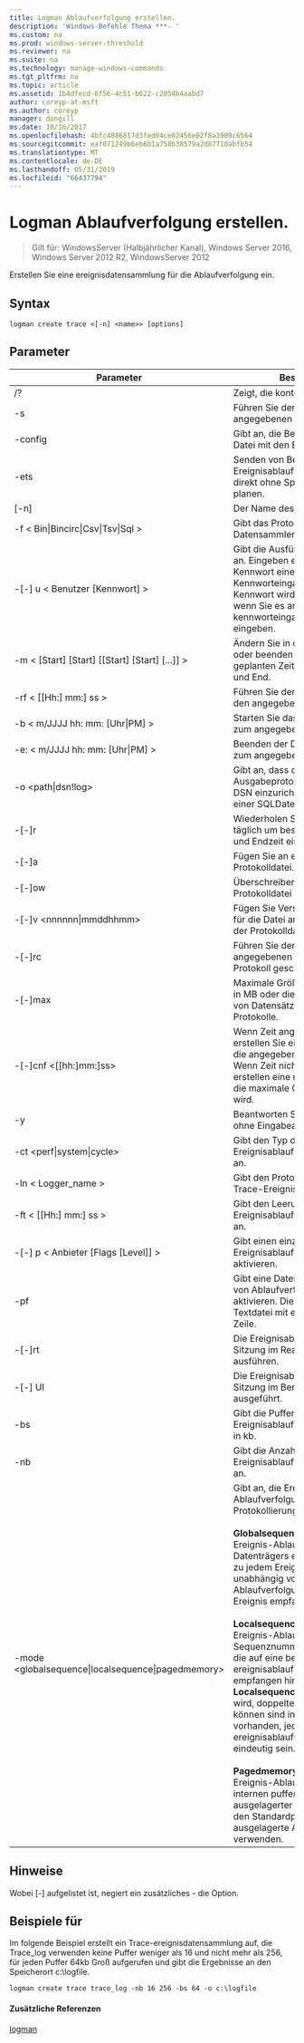```yaml
---
title: Logman Ablaufverfolgung erstellen.
description: 'Windows-Befehle Thema ***- '
ms.custom: na
ms.prod: windows-server-threshold
ms.reviewer: na
ms.suite: na
ms.technology: manage-windows-commands
ms.tgt_pltfrm: na
ms.topic: article
ms.assetid: 1b4dfecd-6f56-4c51-b622-c2054b4aabd7
author: coreyp-at-msft
ms.author: coreyp
manager: dongill
ms.date: 10/16/2017
ms.openlocfilehash: 4bfc4886817d3fed04ce02456e02f8a3909c6564
ms.sourcegitcommit: eaf071249b6eb6b1a758b38579a2d87710abfb54
ms.translationtype: MT
ms.contentlocale: de-DE
ms.lasthandoff: 05/31/2019
ms.locfileid: "66437794"
---
```

# <a name="logman-create-trace"></a>Logman Ablaufverfolgung erstellen.

>Gilt für: WindowsServer (Halbjährlicher Kanal), Windows Server 2016, Windows Server 2012 R2, WindowsServer 2012

Erstellen Sie eine ereignisdatensammlung für die Ablaufverfolgung ein.  

## <a name="syntax"></a>Syntax  
```  
logman create trace <[-n] <name>> [options]  
```  
## <a name="parameters"></a>Parameter  

|                         Parameter                          |                                                                                                                                                                                                                                                                                                                                Beschreibung                                                                                                                                                                                                                                                                                                                                |
|------------------------------------------------------------|---------------------------------------------------------------------------------------------------------------------------------------------------------------------------------------------------------------------------------------------------------------------------------------------------------------------------------------------------------------------------------------------------------------------------------------------------------------------------------------------------------------------------------------------------------------------------------------------------------------------------------------------------------------------------|
|                             /?                             |                                                                                                                                                                                                                                                                                                                     Zeigt, die kontextbezogene Hilfe an.                                                                                                                                                                                                                                                                                                                      |
|                     -s <computer name>                     |                                                                                                                                                                                                                                                                                                           Führen Sie den Befehl auf dem angegebenen Remotecomputer.                                                                                                                                                                                                                                                                                                           |
|                      -config <value>                       |                                                                                                                                                                                                                                                                                                          Gibt an, die Befehlsoptionen enthält Datei mit den Einstellungen.                                                                                                                                                                                                                                                                                                          |
|                            -ets                            |                                                                                                                                                                                                                                                                                               Senden von Befehlen an Ereignisablaufverfolgungssitzungen direkt ohne Speichern oder zu planen.                                                                                                                                                                                                                                                                                                |
|                        [-n] <name>                         |                                                                                                                                                                                                                                                                                                                        Der Name des Zielobjekts.                                                                                                                                                                                                                                                                                                                         |
|      -f < Bin&#124;Bincirc&#124;Csv&#124;Tsv&#124;Sql >      |                                                                                                                                                                                                                                                                                                             Gibt das Protokollformat für den Datensammler.                                                                                                                                                                                                                                                                                                              |
|                  -[-] u < Benutzer [Kennwort] >                   |                                                                                                                                                                                                                                                  Gibt die Ausführung als Benutzer an. Eingeben einer \* für das Kennwort eine Aufforderung zur Kennworteingabe erzeugt. Das Kennwort wird nicht angezeigt, wenn Sie es an der kennworteingabeaufforderung eingeben.                                                                                                                                                                                                                                                  |
|         -m < [Start] [Start] [[Start] [Start] [...]] >         |                                                                                                                                                                                                                                                                                                 Ändern Sie in den manuellen Start oder beenden Sie, anstatt einem geplanten Zeitpunkt von Begin- und End.                                                                                                                                                                                                                                                                                                  |
|                     -rf < [[Hh:] mm:] ss >                     |                                                                                                                                                                                                                                                                                                         Führen Sie den Datensammler für den angegebenen Zeitraum.                                                                                                                                                                                                                                                                                                          |
|             -b < m/JJJJ hh: mm: [Uhr&#124;PM] >              |                                                                                                                                                                                                                                                                                                               Starten Sie das Sammeln von Daten zum angegebenen Zeitpunkt.                                                                                                                                                                                                                                                                                                                |
|             -e: < m/JJJJ hh: mm: [Uhr&#124;PM] >              |                                                                                                                                                                                                                                                                                                                Beenden der Datensammlung von zum angegebenen Zeitpunkt.                                                                                                                                                                                                                                                                                                                 |
|                   -o <path&#124;dsn!log>                   |                                                                                                                                                                                                                                                                                               Gibt an, dass die Ausgabeprotokolldatei oder der DSN einzurichten und sich Name in einer SQL­Datenbank.                                                                                                                                                                                                                                                                                                |
|                           -[-]r                            |                                                                                                                                                                                                                                                                                                   Wiederholen Sie den Datensammler täglich um bestimmten Anfangs- und Endzeit ein.                                                                                                                                                                                                                                                                                                   |
|                           -[-]a                            |                                                                                                                                                                                                                                                                                                                      Fügen Sie an einer vorhandenen Protokolldatei.                                                                                                                                                                                                                                                                                                                      |
|                           -[-]ow                           |                                                                                                                                                                                                                                                                                                                      Überschreiben einer vorhandenen Protokolldatei an.                                                                                                                                                                                                                                                                                                                      |
|                -[-]v <nnnnnn&#124;mmddhhmm>                |                                                                                                                                                                                                                                                                                                    Fügen Sie Versionsinformationen für die Datei an das Ende der Name der Protokolldatei.                                                                                                                                                                                                                                                                                                    |
|                       -[-]rc <task>                        |                                                                                                                                                                                                                                                                                                          Führen Sie den Befehl angegebenen jedes Mal, die das Protokoll geschlossen wird.                                                                                                                                                                                                                                                                                                           |
|                      -[-]max <value>                       |                                                                                                                                                                                                                                                                                                  Maximale Größe der Protokolldatei in MB oder die maximale Anzahl von Datensätzen für die SQL-Protokolle.                                                                                                                                                                                                                                                                                                   |
|                   -[-]cnf <[[hh:]mm:]ss>                   |                                                                                                                                                                                                                                                      Wenn Zeit angegeben wird, erstellen Sie eine neue Datei, wenn die angegebene Zeit verstrichen ist. Wenn Zeit nicht angegeben ist, erstellen eine neue Datei ein, wenn die maximale Größe überschritten wird.                                                                                                                                                                                                                                                      |
|                             -y                             |                                                                                                                                                                                                                                                                                                              Beantworten Sie Ja, alle Fragen ohne Eingabeaufforderung.                                                                                                                                                                                                                                                                                                               |
|             -ct <perf&#124;system&#124;cycle>              |                                                                                                                                                                                                                                                                                                               Gibt den Typ der Uhr Ereignisablaufverfolgungs-Sitzung an.                                                                                                                                                                                                                                                                                                               |
|                     -ln < Logger_name >                      |                                                                                                                                                                                                                                                                                                            Gibt den Protokollierungsnamen für Trace-Ereignissitzungen.                                                                                                                                                                                                                                                                                                            |
|                     -ft < [[Hh:] mm:] ss >                     |                                                                                                                                                                                                                                                                                                              Gibt den Leerungszeitgeber Ereignisablaufverfolgungs-Sitzung an.                                                                                                                                                                                                                                                                                                               |
|              -[-] p < Anbieter [Flags [Level]] >              |                                                                                                                                                                                                                                                                                                            Gibt einen einzelnen Anbieter für Ereignisablaufverfolgung zu aktivieren.                                                                                                                                                                                                                                                                                                             |
|                       -pf <filename>                       |                                                                                                                                                                                                                                                                    Gibt eine Datei mit dem Auflisten von Ablaufverfolgungsanbietern zu aktivieren. Die Datei sollte eine Textdatei mit einem Anbieter pro Zeile.                                                                                                                                                                                                                                                                    |
|                           -[-]rt                           |                                                                                                                                                                                                                                                                                                              Die Ereignisablaufverfolgungs-Sitzung im Real-Time-Modus ausführen.                                                                                                                                                                                                                                                                                                               |
|                           -[-] Ul                           |                                                                                                                                                                                                                                                                                                                 Die Ereignisablaufverfolgungs-Sitzung im Benutzermodus ausgeführt.                                                                                                                                                                                                                                                                                                                 |
|                        -bs <value>                         |                                                                                                                                                                                                                                                                                                           Gibt die Puffergröße Ereignisablaufverfolgungs-Sitzung in kb.                                                                                                                                                                                                                                                                                                            |
|                       -nb <min max>                        |                                                                                                                                                                                                                                                                                                           Gibt die Anzahl der Puffer von Ereignisablaufverfolgungs-Sitzung an.                                                                                                                                                                                                                                                                                                            |
| -mode <globalsequence&#124;localsequence&#124;pagedmemory> | Gibt an, die Ereignis-Ablaufverfolgung Sitzungsmodus Protokollierung.<br /><br />**Globalsequence** gibt an, dass die Ereignis-Ablaufverfolgung Datenträgers eine Sequenznummer zu jedem Ereignis er empfängt, die unabhängig von der Ablaufverfolgung Sitzung das Ereignis empfangen.<br /><br />**Localsequence** gibt an, dass die Ereignis-Ablaufverfolgung Sequenznummern für Ereignisse, die auf eine bestimmte ereignisablaufverfolgungs-Sitzung empfangen hinzufügen. Wenn die **Localsequence** Option verwendet wird, doppelte Sequenznummern können sind in allen Sitzungen vorhanden, jedoch werden in jeder ereignisablaufverfolgungs-Sitzung eindeutig sein.<br /><br />**Pagedmemory** gibt an, dass die Ereignis-Ablaufverfolgung für die internen pufferzuordnungen ausgelagerter Speicher anstelle von den Standardpool für nicht ausgelagerte Arbeitsspeicher verwenden. |

## <a name="remarks"></a>Hinweise  
Wobei [-] aufgelistet ist, negiert ein zusätzliches - die Option.  
## <a name="BKMK_examples"></a>Beispiele für  
Im folgende Beispiel erstellt ein Trace-ereignisdatensammlung auf, die Trace_log verwenden keine Puffer weniger als 16 und nicht mehr als 256, für jeden Puffer 64kb Groß aufgerufen und gibt die Ergebnisse an den Speicherort c:\logfile.  
```  
logman create trace trace_log -nb 16 256 -bs 64 -o c:\logfile  
```  
#### <a name="additional-references"></a>Zusätzliche Referenzen  
[logman](logman.md)  

